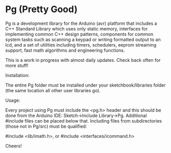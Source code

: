 # Pg (Pretty Good)

Pg is a development library for the Arduino (avr) platform that includes a C++ Standard Library which uses only static memory, interfaces for implementing common C++ design patterns, components for common system tasks such as scanning a keypad or writing formatted output to an lcd, and a set of utilities including timers, schedulers, eeprom streaming support, fast math algorithms and engineering functions.

This is a work in progress with almost daily updates. Check back often for more stuff!

Installation:

The entire Pg folder must be installed under your sketchbook/libraries folder (the same location all other user libraries go).

Usage:

Every project using Pg must include the <pg.h> header and this should be done from the Arduino IDE: Sketch->Include Library->Pg. Additional #include files can be placed below that. Including files from subdirectories (those not in Pg/src) must be qualified: 

#include <lib/imath.h>, or 
#include <interfaces/icommand.h>
  
Cheers!
